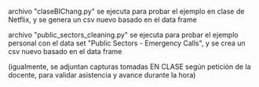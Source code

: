 archivo "claseBIChang.py" se ejecuta para probar el ejemplo en clase de Netflix, y se genera un csv nuevo basado en el data frame

archivo "public_sectors_cleaning.py" se ejecuta para probar el ejemplo personal con el data set "Public Sectors - Emergency Calls", y se crea un csv nuevo basado en el data frame

(igualmente, se adjuntan capturas tomadas EN CLASE según petición de la docente, para validar asistencia y avance durante la hora)
